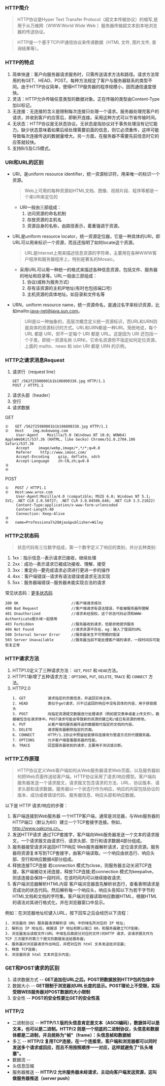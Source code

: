 ### HTTP简介
> HTTP协议是Hyper Text Transfer Protocol（超文本传输协议）的缩写,是用于从万维网（WWW:World Wide Web ）服务器传输超文本到本地浏览器的传送协议。

> HTTP是一个基于TCP/IP通信协议来传递数据（HTML 文件, 图片文件, 查询结果等）。

### HTTP的特点
1. 简单快速：客户向服务器请求服务时，只需传送请求方法和路径。请求方法常用的有GET、HEAD、POST。每种方法规定了客户与服务器联系的类型不同。由于HTTP协议简单，使得HTTP服务器的程序规模小，因而通信速度很快。
2. 灵活：HTTP允许传输任意类型的数据对象。正在传输的类型由Content-Type加以标记。
3. 无连接：无连接的含义是限制每次连接只处理一个请求。服务器处理完客户的请求，并收到客户的应答后，即断开连接。采用这种方式可以节省传输时间。
4. 无状态：HTTP协议是无状态协议。无状态是指协议对于事务处理没有记忆能力。缺少状态意味着如果后续处理需要前面的信息，则它必须重传，这样可能导致每次连接传送的数据量增大。另一方面，在服务器不需要先前信息时它的应答就较快。
5. 支持B/S及C/S模式。

### URI和URL的区别
* URI，是uniform resource identifier，统一资源标识符，用来唯一的标识一个资源。
    > Web上可用的每种资源如HTML文档、图像、视频片段、程序等都是一个来URI来定位的
    * URI一般由三部组成：
        1. 访问资源的命名机制
        2. 存放资源的主机名
        3. 资源自身的名称，由路径表示，着重强调于资源。
* URL是uniform resource locator，统一资源定位器，它是一种具体的URI，即URL可以用来标识一个资源，而且还指明了如何locate这个资源。
    > URL是Internet上用来描述信息资源的字符串，主要用在各种WWW客户程序和服务器程序上，特别是著名的Mosaic。
    * 采用URL可以用一种统一的格式来描述各种信息资源，包括文件、服务器的地址和目录等。URL一般由三部组成：
        1. 协议(或称为服务方式)
        2. 存有该资源的主机IP地址(有时也包括端口号)
        3. 主机资源的具体地址。如目录和文件名等

* URN，uniform resource name，统一资源命名，是通过名字来标识资源，比如mailto:java-net@java.sun.com。
    > URI是以一种抽象的，高层次概念定义统一资源标识，而URL和URN则是具体的资源标识的方式。URL和URN都是一种URI。笼统地说，每个 URL 都是 URI，但不一定每个 URI 都是 URL。这是因为 URI 还包括一个子类，即统一资源名称 (URN)，它命名资源但不指定如何定位资源。上面的 mailto、news 和 isbn URI 都是 URN 的示例。



### HTTP之请求消息Request
1. 请求行（request line）
    ```
    GET /562f25980001b1b106000338.jpg HTTP/1.1
    POST / HTTP1.1
    ```
2. 请求头部（header）
3. 空行
4. 请求数据

GET

    ①   GET /562f25980001b1b106000338.jpg HTTP/1.1
    ②   Host    img.mukewang.com
         User-Agent    Mozilla/5.0 (Windows NT 10.0; WOW64) AppleWebKit/537.36 (KHTML, like Gecko) Chrome/51.0.2704.106 Safari/537.36
         Accept    image/webp,image/*,*/*;q=0.8
         Referer    http://www.imooc.com/
         Accept-Encoding    gzip, deflate, sdch
         Accept-Language    zh-CN,zh;q=0.8
    ③
    ④

POST

    ①   POST / HTTP1.1
    ②   Host:www.wrox.com
         User-Agent:Mozilla/4.0 (compatible; MSIE 6.0; Windows NT 5.1; SV1; .NET CLR 2.0.50727; .NET CLR 3.0.04506.648; .NET CLR 3.5.21022)
         Content-Type:application/x-www-form-urlencoded
         Content-Length:40
         Connection: Keep-Alive
    ③
    ④   name=Professional%20Ajax&publisher=Wiley

### HTTP之状态码
> 状态代码有三位数字组成，第一个数字定义了响应的类别，共分五种类别:

1. 1xx：指示信息--表示请求已接收，继续处理
2. 2xx：成功--表示请求已被成功接收、理解、接受
3. 3xx：重定向--要完成请求必须进行更进一步的操作
4. 4xx：客户端错误--请求有语法错误或请求无法实现
5. 5xx：服务器端错误--服务器未能实现合法的请求

常见状态码：[更多状态码](http://www.runoob.com/http/http-status-codes.html)

    200 OK                        //客户端请求成功
    400 Bad Request               //客户端请求有语法错误，不能被服务器所理解
    401 Unauthorized              //请求未经授权，这个状态代码必须和WWW-Authenticate报头域一起使用
    403 Forbidden                 //服务器收到请求，但是拒绝提供服务
    404 Not Found                 //请求资源不存在，eg：输入了错误的URL
    500 Internal Server Error     //服务器发生不可预期的错误
    503 Server Unavailable        //服务器当前不能处理客户端的请求，一段时间后可能恢复正常


### HTTP请求方法
1. HTTP1.0定义了三种请求方法： `GET`, `POST` 和 `HEAD`方法。
2. HTTP1.1新增了五种请求方法：`OPTIONS`, `PUT`, `DELETE`, `TRACE` 和 `CONNECT` 方法。
3. HTTP2.0
    ```
    1. GET          请求指定的页面信息，并返回实体主体。
    2. HEAD         类似于get请求，只不过返回的响应中没有具体的内容，用于获取报头
    3. POST         向指定资源提交数据进行处理请求（例如提交表单或者上传文件）。数据被包含在请求体中。POST请求可能会导致新的资源的建立和/或已有资源的修改。
    4. PUT          从客户端向服务器传送的数据取代指定的文档的内容。
    5. DELETE       请求服务器删除指定的页面。
    6. CONNECT      HTTP/1.1协议中预留给能够将连接改为管道方式的代理服务器。
    7. OPTIONS      允许客户端查看服务器的性能。
    8. TRACE        回显服务器收到的请求，主要用于测试或诊断。
    ```
### HTTP工作原理
> HTTP协议定义Web客户端如何从Web服务器请求Web页面，以及服务器如何把Web页面传送给客户端。HTTP协议采用了请求/响应模型。客户端向服务器发送一个请求报文，请求报文包含请求的方法、URL、协议版本、请求头部和请求数据。服务器以一个状态行作为响应，响应的内容包括协议的版本、成功或者错误代码、服务器信息、响应头部和响应数据。

以下是 HTTP 请求/响应的步骤：
1. 客户端连接到Web服务器
一个HTTP客户端，通常是浏览器，与Web服务器的HTTP端口（默认为80）建立一个TCP套接字连接。例如，http://www.oakcms.cn。
2. 发送HTTP请求
通过TCP套接字，客户端向Web服务器发送一个文本的请求报文，一个请求报文由请求行、请求头部、空行和请求数据4部分组成。
3. 服务器接受请求并返回HTTP响应
Web服务器解析请求，定位请求资源。服务器将资源复本写到TCP套接字，由客户端读取。一个响应由状态行、响应头部、空行和响应数据4部分组成。
4. 释放连接TCP连接
若connection 模式为close，则服务器主动关闭TCP连接，客户端被动关闭连接，释放TCP连接;若connection 模式为keepalive，则该连接会保持一段时间，在该时间内可以继续接收请求;
5. 客户端浏览器解析HTML内容
客户端浏览器首先解析状态行，查看表明请求是否成功的状态代码。然后解析每一个响应头，响应头告知以下为若干字节的HTML文档和文档的字符集。客户端浏览器读取响应数据HTML，根据HTML的语法对其进行格式化，并在浏览器窗口中显示。

例如：在浏览器地址栏键入URL，按下回车之后会经历以下流程：

    1. 浏览器向 DNS 服务器请求解析该 URL 中的域名所对应的 IP 地址;
    2. 解析出 IP 地址后，根据该 IP 地址和默认端口 80，和服务器建立TCP连接;
    3. 浏览器发出读取文件(URL 中域名后面部分对应的文件)的HTTP 请求，该请求报文作为 TCP 三次握手的第三个报文的数据发送给服务器;
    4. 服务器对浏览器请求作出响应，并把对应的 html 文本发送给浏览器;
    5. 释放 TCP连接;
    6. 浏览器将该 html 文本并显示内容;

### GET和POST请求的区别
1. 请求数据方式 -- **GET追加在URL之后。POST把数据放到HTTP包的包体中**
2. 数据大小 -- **GET限制于浏览器对URL长度的显示。POST理论上不受限，实际受限WEB服务器对POST数据的大小限制**
3. 安全性 -- **POST的安全性要比GET的安全性高**

### HTTP/2
* 二进制协议 -- **HTTP/1.1 版的头信息肯定是文本（ASCII编码），数据体可以是文本，也可以是二进制。HTTP/2 则是一个彻底的二进制协议，头信息和数据体都是二进制，并且统称为"帧"（frame）：头信息帧和数据帧**
* 多工 -- **HTTP/2 复用TCP连接，在一个连接里，客户端和浏览器都可以同时发送多个请求或回应，而且不用按照顺序一一对应，这样就避免了"队头堵塞"。**
* 数据流 --
* 头信息压缩
* 服务器推送 -- **HTTP/2 允许服务器未经请求，主动向客户端发送资源，这叫做服务器推送（server push）**